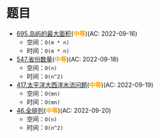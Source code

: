 # 题目

- [695.岛屿的最大面积](/src/main/java/leetcode/sub0695/README.md)(<b style="color: orange">中等</b>)(AC: 2022-09-16)
  - 空间：`O(m * n)`
  - 时间：`O(m * n)`
- [547.省份数量](/src/main/java/leetcode/sub0547/README.md)(<b style="color: orange">中等</b>)(AC: 2022-09-18)
  - 空间：`O(n)`
  - 时间：`O(n^2)`
- [417.太平洋大西洋水流问题](/src/main/java/leetcode/sub0417/README.md)(<b style="color: orange">中等</b>)(AC: 2022-09-19)
  - 空间：`O(mn)`
  - 时间：`O(mn)`
- [46.全排列](/src/main/java/leetcode/sub0046/README.md)(<b style="color: orange">中等</b>)(AC: 2022-09-20)
  - 空间：`O(n)`
  - 时间：`O(n^2)`
